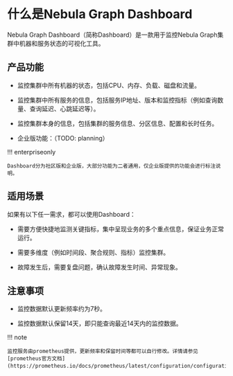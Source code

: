 # 什么是Nebula Graph Dashboard

Nebula Graph Dashboard（简称Dashboard）是一款用于监控Nebula Graph集群中机器和服务状态的可视化工具。

## 产品功能

- 监控集群中所有机器的状态，包括CPU、内存、负载、磁盘和流量。

- 监控集群中所有服务的信息，包括服务IP地址、版本和监控指标（例如查询数量、查询延迟、心跳延迟等）。
  
- 监控集群本身的信息，包括集群的服务信息、分区信息、配置和长时任务。

- 企业版功能：（TODO: planning）

!!! enterpriseonly

    Dashboard分为社区版和企业版，大部分功能为二者通用，仅企业版提供的功能会进行标注说明。

## 适用场景

如果有以下任一需求，都可以使用Dashboard：

- 需要方便快捷地监测关键指标，集中呈现业务的多个重点信息，保证业务正常运行。

- 需要多维度（例如时间段、聚合规则、指标）监控集群。

- 故障发生后，需要复盘问题，确认故障发生时间、异常现象。

## 注意事项

- 监控数据默认更新频率约为7秒。

- 监控数据默认保留14天，即只能查询最近14天内的监控数据。

!!! note

    监控服务由prometheus提供，更新频率和保留时间等都可以自行修改。详情请参见[prometheus官方文档](https://prometheus.io/docs/prometheus/latest/configuration/configuration/)。
